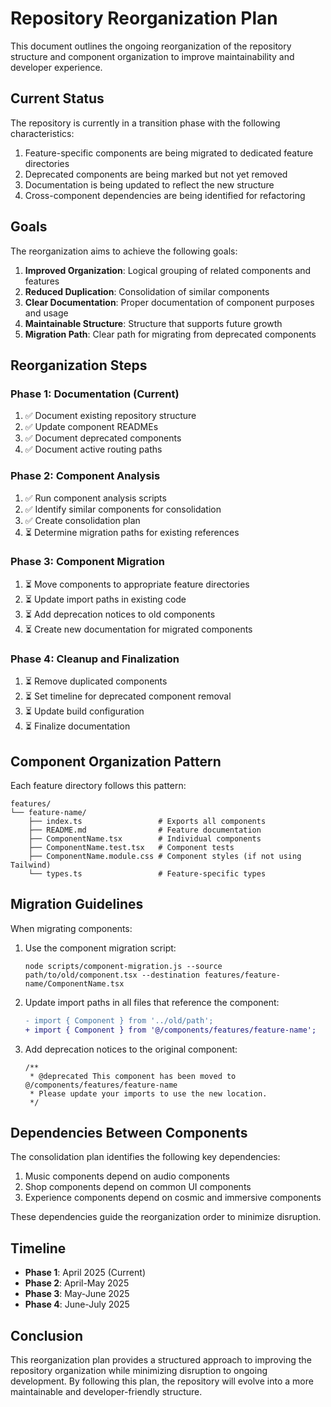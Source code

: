 # Repository Reorganization Plan

This document outlines the ongoing reorganization of the repository structure and component organization to improve maintainability and developer experience.

## Current Status

The repository is currently in a transition phase with the following characteristics:

1. Feature-specific components are being migrated to dedicated feature directories
2. Deprecated components are being marked but not yet removed
3. Documentation is being updated to reflect the new structure
4. Cross-component dependencies are being identified for refactoring

## Goals

The reorganization aims to achieve the following goals:

1. **Improved Organization**: Logical grouping of related components and features
2. **Reduced Duplication**: Consolidation of similar components
3. **Clear Documentation**: Proper documentation of component purposes and usage
4. **Maintainable Structure**: Structure that supports future growth
5. **Migration Path**: Clear path for migrating from deprecated components

## Reorganization Steps

### Phase 1: Documentation (Current)

1. ✅ Document existing repository structure
2. ✅ Update component READMEs
3. ✅ Document deprecated components
4. ✅ Document active routing paths

### Phase 2: Component Analysis

1. ✅ Run component analysis scripts
2. ✅ Identify similar components for consolidation
3. ✅ Create consolidation plan
4. ⏳ Determine migration paths for existing references

### Phase 3: Component Migration

1. ⏳ Move components to appropriate feature directories
2. ⏳ Update import paths in existing code
3. ⏳ Add deprecation notices to old components
4. ⏳ Create new documentation for migrated components

### Phase 4: Cleanup and Finalization

1. ⏳ Remove duplicated components
2. ⏳ Set timeline for deprecated component removal
3. ⏳ Update build configuration
4. ⏳ Finalize documentation

## Component Organization Pattern

Each feature directory follows this pattern:

```
features/
└── feature-name/
    ├── index.ts                 # Exports all components
    ├── README.md                # Feature documentation
    ├── ComponentName.tsx        # Individual components
    ├── ComponentName.test.tsx   # Component tests
    ├── ComponentName.module.css # Component styles (if not using Tailwind)
    └── types.ts                 # Feature-specific types
```

## Migration Guidelines

When migrating components:

1. Use the component migration script:
   ```
   node scripts/component-migration.js --source path/to/old/component.tsx --destination features/feature-name/ComponentName.tsx
   ```

2. Update import paths in all files that reference the component:
   ```diff
   - import { Component } from '../old/path';
   + import { Component } from '@/components/features/feature-name';
   ```

3. Add deprecation notices to the original component:
   ```tsx
   /**
    * @deprecated This component has been moved to @/components/features/feature-name
    * Please update your imports to use the new location.
    */
   ```

## Dependencies Between Components

The consolidation plan identifies the following key dependencies:

1. Music components depend on audio components
2. Shop components depend on common UI components
3. Experience components depend on cosmic and immersive components

These dependencies guide the reorganization order to minimize disruption.

## Timeline

- **Phase 1**: April 2025 (Current)
- **Phase 2**: April-May 2025
- **Phase 3**: May-June 2025
- **Phase 4**: June-July 2025

## Conclusion

This reorganization plan provides a structured approach to improving the repository organization while minimizing disruption to ongoing development. By following this plan, the repository will evolve into a more maintainable and developer-friendly structure.
